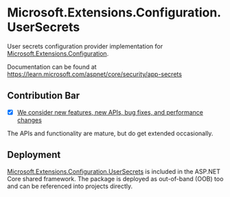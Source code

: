 # Microsoft.Extensions.Configuration.UserSecrets

User secrets configuration provider implementation for [Microsoft.Extensions.Configuration](https://www.nuget.org/packages/Microsoft.Extensions.Configuration/).

Documentation can be found at https://learn.microsoft.com/aspnet/core/security/app-secrets

## Contribution Bar
- [x] [We consider new features, new APIs, bug fixes, and performance changes](../README.md#contribution-bar)

The APIs and functionality are mature, but do get extended occasionally.

## Deployment
[Microsoft.Extensions.Configuration.UserSecrets](https://www.nuget.org/packages/Microsoft.Extensions.Configuration.UserSecrets/) is included in the ASP.NET Core shared framework. The package is deployed as out-of-band (OOB) too and can be referenced into projects directly.
